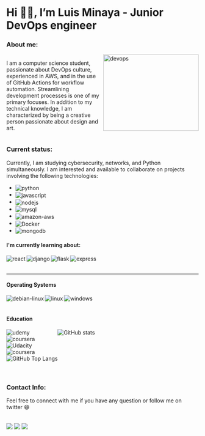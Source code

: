 <h1 align="left"> Hi 👋🏽, I’m Luis Minaya - Junior DevOps engineer </h1>

<h3 >About me:</h3>
<div style="display:flex;"><p style="flex: 1;">I am a computer science student, passionate about DevOps culture, experienced in AWS, and in the use of GitHub Actions for workflow automation. Streamlining development processes is one of my primary focuses. In addition to my technical knowledge, I am characterized by being a creative person passionate about design and art.</p>
<div style="flex: 1;">
<img align="right" alt="devops" src="https://socradar.io/wp-content/uploads/2022/07/devops-logo.png" width="250" height="200"/>
</div></div>

<h3 align="left">Current status:</h3>
<p>Currently, I am studying cybersecurity, networks, and Python simultaneously. I am interested and available to collaborate on projects involving the following technologies:</p>
<ul><li><img align="center" alt="python" src="https://img.shields.io/badge/Python-14354C?style=for-the-badge&logo=python&logoColor=white"/></li>
<li><img align="center" alt="javascript" src="https://img.shields.io/badge/JavaScript-F7DF1E?style=for-the-badge&logo=javascript&logoColor=black"/></li>
<li><img align="center" alt="nodejs" src="https://img.shields.io/badge/Node%20js-339933?style=for-the-badge&logo=nodedotjs&logoColor=white"/></li>
<li><img align="center" alt="mysql" src="https://img.shields.io/badge/MySQL-00000F?style=for-the-badge&logo=mysql&logoColor=white"/></li>
<li><img align="center" alt="amazon-aws" src="https://img.shields.io/badge/Amazon_AWS-FF9900?style=for-the-badge&logo=amazonaws&logoColor=white"/>
</li>
<li><img align="center" alt="Docker" src="https://img.shields.io/badge/Docker-2CA5E0?style=for-the-badge&logo=docker&logoColor=white"/>
</li>
<li><img align="center" alt="mongodb" src="https://img.shields.io/badge/MongoDB-4EA94B?style=for-the-badge&logo=mongodb&logoColor=white"/>
</li>
</ul>



<h4 align="left">I'm currently learning about: </h4>
<img align="left" alt="react" src="https://img.shields.io/badge/React-20232A?style=for-the-badge&logo=react&logoColor=61DAFB"/>
<img align="left" alt="django" src="https://img.shields.io/badge/Django-092E20?style=for-the-badge&logo=django&logoColor=green"/>
<img align="left" alt="flask" src="https://img.shields.io/badge/Flask-000000?style=for-the-badge&logo=flask&logoColor=white"/>
<img align="left" alt="express" src="https://img.shields.io/badge/Express%20js-000000?style=for-the-badge&logo=express&logoColor=white"/>
<br>
<br>
<hr>

<h4 align="left"> Operating Systems </h4>
<div style="display: inline_block">
<img align="left" alt="debian-linux" src="https://img.shields.io/badge/Debian-A81D33?style=for-the-badge&logo=debian&logoColor=white">
<img align="left" alt="linux" src="https://img.shields.io/badge/Linux-FCC624?style=for-the-badge&logo=linux&logoColor=black">
<img align="left" alt="windows" src="https://img.shields.io/badge/Windows-0078D6?style=for-the-badge&logo=windows&logoColor=white">
</div><br><br>

<h4 align="left"> Education </h4> 
<div style="display:flex">
<div style="display:grid; flex-direction:column;">
<img align="left" alt="udemy" src="https://img.shields.io/badge/Udemy-EC5252?style=for-the-badge&logo=Udemy&logoColor=white">
<img align="left" alt="coursera" src="https://img.shields.io/badge/Coursera-0056D2?style=for-the-badge&logo=Coursera&logoColor=white">
<img align="left" alt="Udacity" src="https://img.shields.io/badge/Udacity-grey?style=for-the-badge&logo=udacity&logoColor=#5FCFEE
">
<img align="left" alt="coursera" src="https://img.shields.io/badge/freecodecamp-27273D?style=for-the-badge&logo=freecodecamp&logoColor=white">
<img alig="right" alt="GitHub Top Langs" src="https://github-readme-stats.vercel.app/api/top-langs/?username=anuraghazra&layout=compact&theme=tokyonight">
</div>
<div style="display:inline_block">
<img alig="right" alt="GitHub stats" src="https://github-readme-stats.vercel.app/api?username=anuraghazra&show_icons=true&theme=tokyonight">
</div>
</div>
<br>
<br>
<h3 align="left">Contact Info:</h3>
<p>Feel free to connect with me if you have any question or follow me on twitter 😄 </p>

<div style="display: inline_block"><br/>
<a href="https://www.linkedin.com/in/graf-style/"><img align="center" src="https://img.shields.io/badge/LinkedIn-0077B5?style=for-the-badge&logo=linkedin&logoColor=white"></a>
<a href="https://twitter.com/graf_style"><img align="center" src="https://img.shields.io/badge/Twitter-1DA1F2?style=for-the-badge&logo=twitter&logoColor=white"></a>
<a href="https://www.instagram.com/graf_style/"><img align="center" src="https://img.shields.io/badge/Instagram-E4405F?style=for-the-badge&logo=instagram&logoColor=white"></a>


